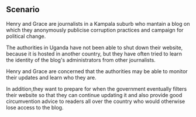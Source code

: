 
## Scenario

Henry and Grace are journalists in a Kampala suburb who mantain a blog on which they anonymously publicise corruption practices and campaign for political change. 

The authorities in Uganda have not been able to shut down their website, because it is hosted in another country, but they have often tried to learn the identity of the blog&#39;s administrators from other journalists.

Henry and Grace are concerned that the authorities may be able to monitor their updates and learn who they are.

In addition,they want to prepare for when the government eventually filters their website so that they can continue updating it and also provide good circumvention advice to readers all over the country who would otherwise lose access to the blog.